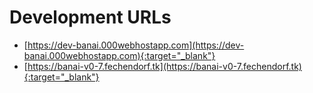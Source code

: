 # Development URLs

* [https://dev-banai.000webhostapp.com](https://dev-banai.000webhostapp.com){:target="_blank"}
* [https://banai-v0-7.fechendorf.tk](https://banai-v0-7.fechendorf.tk){:target="_blank"}

